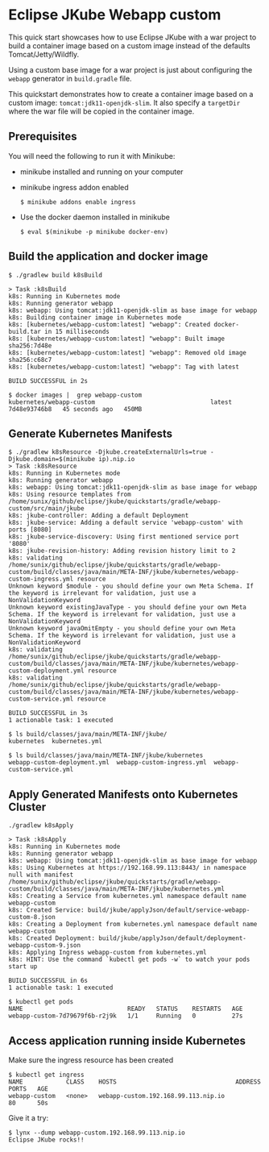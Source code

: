 # Eclipse JKube Webapp custom
This quick start showcases how to use Eclipse JKube with a war project to build a container image based on a custom image instead of the defaults Tomcat/Jetty/Wildfly.

Using a custom base image for a war project is just about configuring the `webapp` generator in `build.gradle` file.

This quickstart demonstrates how to create a container image based on a custom image: `tomcat:jdk11-openjdk-slim`. It also specify a `targetDir` where the war file will be copied in the container image.


## Prerequisites
You will need the following to run it with Minikube:
- minikube installed and running on your computer
- minikube ingress addon enabled

      $ minikube addons enable ingress

- Use the docker daemon installed in minikube

      $ eval $(minikube -p minikube docker-env)

## Build the application and docker image
```
$ ./gradlew build k8sBuild

> Task :k8sBuild
k8s: Running in Kubernetes mode
k8s: Running generator webapp
k8s: webapp: Using tomcat:jdk11-openjdk-slim as base image for webapp
k8s: Building container image in Kubernetes mode
k8s: [kubernetes/webapp-custom:latest] "webapp": Created docker-build.tar in 15 milliseconds
k8s: [kubernetes/webapp-custom:latest] "webapp": Built image sha256:7d48e
k8s: [kubernetes/webapp-custom:latest] "webapp": Removed old image sha256:c68c7
k8s: [kubernetes/webapp-custom:latest] "webapp": Tag with latest

BUILD SUCCESSFUL in 2s

$ docker images |  grep webapp-custom
kubernetes/webapp-custom                                latest               7d48e93746b8   45 seconds ago   450MB

```

## Generate Kubernetes Manifests
```
$ ./gradlew k8sResource -Djkube.createExternalUrls=true -Djkube.domain=$(minikube ip).nip.io
> Task :k8sResource
k8s: Running in Kubernetes mode
k8s: Running generator webapp
k8s: webapp: Using tomcat:jdk11-openjdk-slim as base image for webapp
k8s: Using resource templates from /home/sunix/github/eclipse/jkube/quickstarts/gradle/webapp-custom/src/main/jkube
k8s: jkube-controller: Adding a default Deployment
k8s: jkube-service: Adding a default service 'webapp-custom' with ports [8080]
k8s: jkube-service-discovery: Using first mentioned service port '8080' 
k8s: jkube-revision-history: Adding revision history limit to 2
k8s: validating /home/sunix/github/eclipse/jkube/quickstarts/gradle/webapp-custom/build/classes/java/main/META-INF/jkube/kubernetes/webapp-custom-ingress.yml resource
Unknown keyword $module - you should define your own Meta Schema. If the keyword is irrelevant for validation, just use a NonValidationKeyword
Unknown keyword existingJavaType - you should define your own Meta Schema. If the keyword is irrelevant for validation, just use a NonValidationKeyword
Unknown keyword javaOmitEmpty - you should define your own Meta Schema. If the keyword is irrelevant for validation, just use a NonValidationKeyword
k8s: validating /home/sunix/github/eclipse/jkube/quickstarts/gradle/webapp-custom/build/classes/java/main/META-INF/jkube/kubernetes/webapp-custom-deployment.yml resource
k8s: validating /home/sunix/github/eclipse/jkube/quickstarts/gradle/webapp-custom/build/classes/java/main/META-INF/jkube/kubernetes/webapp-custom-service.yml resource

BUILD SUCCESSFUL in 3s
1 actionable task: 1 executed

$ ls build/classes/java/main/META-INF/jkube/
kubernetes  kubernetes.yml

$ ls build/classes/java/main/META-INF/jkube/kubernetes
webapp-custom-deployment.yml  webapp-custom-ingress.yml  webapp-custom-service.yml
```

## Apply Generated Manifests onto Kubernetes Cluster
```
./gradlew k8sApply

> Task :k8sApply
k8s: Running in Kubernetes mode
k8s: Running generator webapp
k8s: webapp: Using tomcat:jdk11-openjdk-slim as base image for webapp
k8s: Using Kubernetes at https://192.168.99.113:8443/ in namespace null with manifest /home/sunix/github/eclipse/jkube/quickstarts/gradle/webapp-custom/build/classes/java/main/META-INF/jkube/kubernetes.yml 
k8s: Creating a Service from kubernetes.yml namespace default name webapp-custom
k8s: Created Service: build/jkube/applyJson/default/service-webapp-custom-8.json
k8s: Creating a Deployment from kubernetes.yml namespace default name webapp-custom
k8s: Created Deployment: build/jkube/applyJson/default/deployment-webapp-custom-9.json
k8s: Applying Ingress webapp-custom from kubernetes.yml
k8s: HINT: Use the command `kubectl get pods -w` to watch your pods start up

BUILD SUCCESSFUL in 6s
1 actionable task: 1 executed

$ kubectl get pods
NAME                             READY   STATUS    RESTARTS   AGE
webapp-custom-7d79679f6b-r2j9k   1/1     Running   0          27s

```

## Access application running inside Kubernetes

Make sure the ingress resource has been created
```
$ kubectl get ingress
NAME            CLASS    HOSTS                                 ADDRESS   PORTS   AGE
webapp-custom   <none>   webapp-custom.192.168.99.113.nip.io             80      50s
```

Give it a try:
```
$ lynx --dump webapp-custom.192.168.99.113.nip.io
Eclipse JKube rocks!!
```

